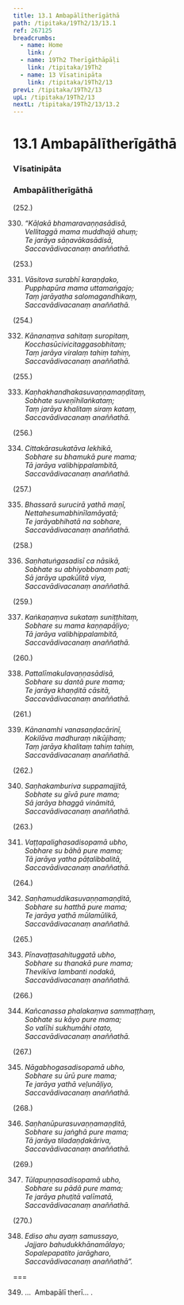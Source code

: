 ```yaml
---
title: 13.1 Ambapālītherīgāthā
path: /tipitaka/19Th2/13/13.1
ref: 267125
breadcrumbs:
  - name: Home
    link: /
  - name: 19Th2 Therīgāthāpāḷi
    link: /tipitaka/19Th2
  - name: 13 Vīsatinipāta
    link: /tipitaka/19Th2/13
prevL: /tipitaka/19Th2/13
upL: /tipitaka/19Th2/13
nextL: /tipitaka/19Th2/13/13.2
---
```


# 13.1 Ambapālītherīgāthā

### Vīsatinipāta

### Ambapālītherīgāthā

(252.)

330. _“Kāḷakā bhamaravaṇṇasādisā,_  
_Vellitaggā mama muddhajā ahuṃ;_  
_Te jarāya sāṇavākasādisā,_  
_Saccavādivacanaṃ anaññathā._  


(253.)

331. _Vāsitova surabhī karaṇḍako,_  
_Pupphapūra mama uttamaṅgajo;_  
_Taṃ jarāyatha salomagandhikaṃ,_  
_Saccavādivacanaṃ anaññathā._  


(254.)

332. _Kānanaṃva sahitaṃ suropitaṃ,_  
_Kocchasūcivicitaggasobhitaṃ;_  
_Taṃ jarāya viralaṃ tahiṃ tahiṃ,_  
_Saccavādivacanaṃ anaññathā._  


(255.)

333. _Kaṇhakhandhakasuvaṇṇamaṇḍitaṃ,_  
_Sobhate suveṇīhilaṅkataṃ;_  
_Taṃ jarāya khalitaṃ siraṃ kataṃ,_  
_Saccavādivacanaṃ anaññathā._  


(256.)

334. _Cittakārasukatāva lekhikā,_  
_Sobhare su bhamukā pure mama;_  
_Tā jarāya valibhippalambitā,_  
_Saccavādivacanaṃ anaññathā._  


(257.)

335. _Bhassarā surucirā yathā maṇī,_  
_Nettahesumabhinīlamāyatā;_  
_Te jarāyabhihatā na sobhare,_  
_Saccavādivacanaṃ anaññathā._  


(258.)

336. _Saṇhatuṅgasadisī ca nāsikā,_  
_Sobhate su abhiyobbanaṃ pati;_  
_Sā jarāya upakūlitā viya,_  
_Saccavādivacanaṃ anaññathā._  


(259.)

337. _Kaṅkaṇaṃva sukataṃ suniṭṭhitaṃ,_  
_Sobhare su mama kaṇṇapāḷiyo;_  
_Tā jarāya valibhippalambitā,_  
_Saccavādivacanaṃ anaññathā._  


(260.)

338. _Pattalīmakulavaṇṇasādisā,_  
_Sobhare su dantā pure mama;_  
_Te jarāya khaṇḍitā cāsitā,_  
_Saccavādivacanaṃ anaññathā._  


(261.)

339. _Kānanamhi vanasaṇḍacārinī,_  
_Kokilāva madhuraṃ nikūjihaṃ;_  
_Taṃ jarāya khalitaṃ tahiṃ tahiṃ,_  
_Saccavādivacanaṃ anaññathā._  


(262.)

340. _Saṇhakamburiva suppamajjitā,_  
_Sobhate su gīvā pure mama;_  
_Sā jarāya bhaggā vināmitā,_  
_Saccavādivacanaṃ anaññathā._  


(263.)

341. _Vaṭṭapalighasadisopamā ubho,_  
_Sobhare su bāhā pure mama;_  
_Tā jarāya yatha pāṭalibbalitā,_  
_Saccavādivacanaṃ anaññathā._  


(264.)

342. _Saṇhamuddikasuvaṇṇamaṇḍitā,_  
_Sobhare su hatthā pure mama;_  
_Te jarāya yathā mūlamūlikā,_  
_Saccavādivacanaṃ anaññathā._  


(265.)

343. _Pīnavaṭṭasahituggatā ubho,_  
_Sobhare su thanakā pure mama;_  
_Thevikīva lambanti nodakā,_  
_Saccavādivacanaṃ anaññathā._  


(266.)

344. _Kañcanassa phalakaṃva sammaṭṭhaṃ,_  
_Sobhate su kāyo pure mama;_  
_So valīhi sukhumāhi otato,_  
_Saccavādivacanaṃ anaññathā._  


(267.)

345. _Nāgabhogasadisopamā ubho,_  
_Sobhare su ūrū pure mama;_  
_Te jarāya yathā veḷunāḷiyo,_  
_Saccavādivacanaṃ anaññathā._  


(268.)

346. _Saṇhanūpurasuvaṇṇamaṇḍitā,_  
_Sobhare su jaṅghā pure mama;_  
_Tā jarāya tiladaṇḍakāriva,_  
_Saccavādivacanaṃ anaññathā._  


(269.)

347. _Tūlapuṇṇasadisopamā ubho,_  
_Sobhare su pādā pure mama;_  
_Te jarāya phuṭitā valīmatā,_  
_Saccavādivacanaṃ anaññathā._  


(270.)

348. _Ediso ahu ayaṃ samussayo,_  
_Jajjaro bahudukkhānamālayo;_  
_Sopalepapatito jarāgharo,_  
_Saccavādivacanaṃ anaññathā”._  


===

349. …  Ambapālī therī… .





